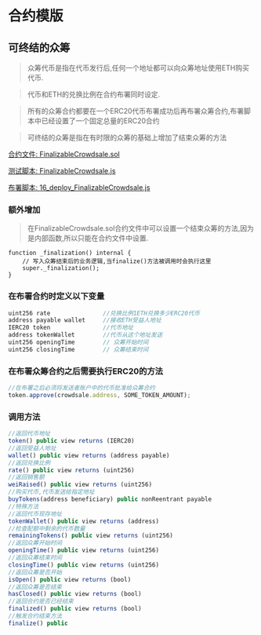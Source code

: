 # 合约模版

## 可终结的众筹
> 众筹代币是指在代币发行后,任何一个地址都可以向众筹地址使用ETH购买代币.

> 代币和ETH的兑换比例在合约布署同时设定.

> 所有的众筹合约都要在一个ERC20代币布署成功后再布署众筹合约,布署脚本中已经设置了一个固定总量的ERC20合约

> 可终结的众筹是指在有时限的众筹的基础上增加了结束众筹的方法

[合约文件: FinalizableCrowdsale.sol](https://github.com/ThinkiumGroup/ContractTemplate/blob/master/contracts/Crowdsale/FinalizableCrowdsale.sol)

[测试脚本: FinalizableCrowdsale.js](https://github.com/ThinkiumGroup/ContractTemplate/blob/master/test/Crowdsale/FinalizableCrowdsale.js)

[布署脚本: 16_deploy_FinalizableCrowdsale.js](https://github.com/ThinkiumGroup/ContractTemplate/blob/master/migrations/16_deploy_FinalizableCrowdsale.js)

### 额外增加
> 在FinalizableCrowdsale.sol合约文件中可以设置一个结束众筹的方法,因为是内部函数,所以只能在合约文件中设置.
```
function _finalization() internal {
    // 写入众筹结束后的业务逻辑,当finalize()方法被调用时会执行这里
    super._finalization();
}
```

### 在布署合约时定义以下变量
```javascript
uint256 rate               //兑换比例1ETH兑换多少ERC20代币
address payable wallet     //接收ETH受益人地址
IERC20 token               //代币地址
address tokenWallet        //代币从这个地址发送
uint256 openingTime        // 众筹开始时间
uint256 closingTime        // 众筹结束时间
```
### 在布署众筹合约之后需要执行ERC20的方法
```javascript
//在布署之后必须将发送者账户中的代币批准给众筹合约
token.approve(crowdsale.address, SOME_TOKEN_AMOUNT);
```
### 调用方法
```javascript
//返回代币地址
token() public view returns (IERC20)          
//返回受益人地址              
wallet() public view returns (address payable)              
//返回兑换比例
rate() public view returns (uint256) 
//返回销售额
weiRaised() public view returns (uint256)         
//购买代币,代币发送给指定地址          
buyTokens(address beneficiary) public nonReentrant payable  
//特殊方法
//返回代币现存地址
tokenWallet() public view returns (address)                 
//检查配额中剩余的代币数量
remainingTokens() public view returns (uint256)
//返回众筹开始时间
openingTime() public view returns (uint256)
//返回众筹结束时间
closingTime() public view returns (uint256)
//返回众筹是否开始
isOpen() public view returns (bool)
//返回众筹是否结束
hasClosed() public view returns (bool)
//返回合约是否已经结束
finalized() public view returns (bool)
//触发合约结束方法
finalize() public
```

